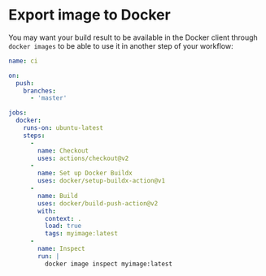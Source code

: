 # Export image to Docker

You may want your build result to be available in the Docker client through `docker images` to be able to use it
in another step of your workflow:

```yaml
name: ci

on:
  push:
    branches:
      - 'master'

jobs:
  docker:
    runs-on: ubuntu-latest
    steps:
      -
        name: Checkout
        uses: actions/checkout@v2
      -
        name: Set up Docker Buildx
        uses: docker/setup-buildx-action@v1
      -
        name: Build
        uses: docker/build-push-action@v2
        with:
          context: .
          load: true
          tags: myimage:latest
      -
        name: Inspect
        run: |
          docker image inspect myimage:latest
```

